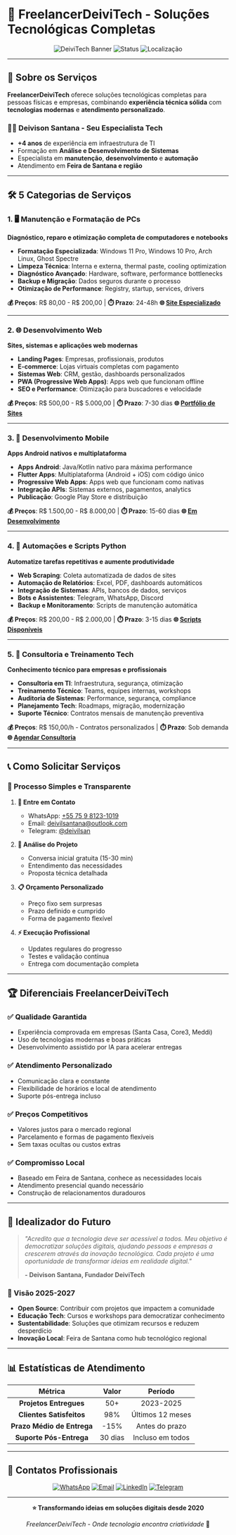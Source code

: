 # 💼 FreelancerDeiviTech - Soluções Tecnológicas Completas

<div align="center">

![DeiviTech Banner](https://img.shields.io/badge/DeiviTech-Freelancer-2563EB?style=for-the-badge&logo=rocket&logoColor=white)
![Status](https://img.shields.io/badge/Status-Ativo-00C851?style=for-the-badge)
![Localização](https://img.shields.io/badge/Localização-Feira_de_Santana_BA-FF6B6B?style=for-the-badge&logo=map-pin&logoColor=white)

</div>

---

## 🚀 Sobre os Serviços

**FreelancerDeiviTech** oferece soluções tecnológicas completas para pessoas físicas e empresas, combinando **experiência técnica sólida** com **tecnologias modernas** e **atendimento personalizado**.

### 👨‍💻 **Deivison Santana - Seu Especialista Tech**
- **+4 anos** de experiência em infraestrutura de TI
- Formação em **Análise e Desenvolvimento de Sistemas**
- Especialista em **manutenção**, **desenvolvimento** e **automação**
- Atendimento em **Feira de Santana e região**

---

## 🛠️ **5 Categorias de Serviços**

### **1. 🖥️ Manutenção e Formatação de PCs**
**Diagnóstico, reparo e otimização completa de computadores e notebooks**

- **Formatação Especializada**: Windows 11 Pro, Windows 10 Pro, Arch Linux, Ghost Spectre
- **Limpeza Técnica**: Interna e externa, thermal paste, cooling optimization
- **Diagnóstico Avançado**: Hardware, software, performance bottlenecks
- **Backup e Migração**: Dados seguros durante o processo
- **Otimização de Performance**: Registry, startup, services, drivers

**💰 Preços**: R$ 80,00 - R$ 200,00 | **⏱️ Prazo**: 24-48h
**🌐 [Site Especializado](https://deivisan.github.io/DeiviTech-Formatacao/)**

---

### **2. 🌐 Desenvolvimento Web**
**Sites, sistemas e aplicações web modernas**

- **Landing Pages**: Empresas, profissionais, produtos
- **E-commerce**: Lojas virtuais completas com pagamento
- **Sistemas Web**: CRM, gestão, dashboards personalizados
- **PWA (Progressive Web Apps)**: Apps web que funcionam offline
- **SEO e Performance**: Otimização para buscadores e velocidade

**💰 Preços**: R$ 500,00 - R$ 5.000,00 | **⏱️ Prazo**: 7-30 dias
**🌐 [Portfólio de Sites](https://deivisan.github.io/DeiviTech-WebDev/)**

---

### **3. 📱 Desenvolvimento Mobile**
**Apps Android nativos e multiplataforma**

- **Apps Android**: Java/Kotlin nativo para máxima performance
- **Flutter Apps**: Multiplataforma (Android + iOS) com código único
- **Progressive Web Apps**: Apps web que funcionam como nativas
- **Integração APIs**: Sistemas externos, pagamentos, analytics
- **Publicação**: Google Play Store e distribuição

**💰 Preços**: R$ 1.500,00 - R$ 8.000,00 | **⏱️ Prazo**: 15-60 dias
**🌐 [Em Desenvolvimento](https://github.com/deivisan/DeiviTech-MobileDev)**

---

### **4. 🤖 Automações e Scripts Python**
**Automatize tarefas repetitivas e aumente produtividade**

- **Web Scraping**: Coleta automatizada de dados de sites
- **Automação de Relatórios**: Excel, PDF, dashboards automáticos
- **Integração de Sistemas**: APIs, bancos de dados, serviços
- **Bots e Assistentes**: Telegram, WhatsApp, Discord
- **Backup e Monitoramento**: Scripts de manutenção automática

**💰 Preços**: R$ 200,00 - R$ 2.000,00 | **⏱️ Prazo**: 3-15 dias
**🌐 [Scripts Disponíveis](https://deivisan.github.io/DeiviTech-Automacao/)**

---

### **5. 🎯 Consultoria e Treinamento Tech**
**Conhecimento técnico para empresas e profissionais**

- **Consultoria em TI**: Infraestrutura, segurança, otimização
- **Treinamento Técnico**: Teams, equipes internas, workshops
- **Auditoria de Sistemas**: Performance, segurança, compliance
- **Planejamento Tech**: Roadmaps, migração, modernização
- **Suporte Técnico**: Contratos mensais de manutenção preventiva

**💰 Preços**: R$ 150,00/h - Contratos personalizados | **⏱️ Prazo**: Sob demanda
**🌐 [Agendar Consultoria](https://deivisan.github.io/DeiviTech-Consultoria/)**

---

## 📞 **Como Solicitar Serviços**

### **🚀 Processo Simples e Transparente**

1. **📱 Entre em Contato**
   - WhatsApp: [+55 75 9 8123-1019](https://wa.me/5575981231019?text=Olá!%20Gostaria%20de%20solicitar%20um%20orçamento%20FreelancerDeiviTech.)
   - Email: deivilsantana@outlook.com
   - Telegram: [@deivilsan](https://t.me/deivilsan)

2. **💬 Análise do Projeto**
   - Conversa inicial gratuita (15-30 min)
   - Entendimento das necessidades
   - Proposta técnica detalhada

3. **📋 Orçamento Personalizado**
   - Preço fixo sem surpresas
   - Prazo definido e cumprido
   - Forma de pagamento flexível

4. **⚡ Execução Profissional**
   - Updates regulares do progresso
   - Testes e validação contínua
   - Entrega com documentação completa

---

## 🏆 **Diferenciais FreelancerDeiviTech**

### **✅ Qualidade Garantida**
- Experiência comprovada em empresas (Santa Casa, Core3, Meddi)
- Uso de tecnologias modernas e boas práticas
- Desenvolvimento assistido por IA para acelerar entregas

### **✅ Atendimento Personalizado**
- Comunicação clara e constante
- Flexibilidade de horários e local de atendimento
- Suporte pós-entrega incluso

### **✅ Preços Competitivos**
- Valores justos para o mercado regional
- Parcelamento e formas de pagamento flexíveis
- Sem taxas ocultas ou custos extras

### **✅ Compromisso Local**
- Baseado em Feira de Santana, conhece as necessidades locais
- Atendimento presencial quando necessário
- Construção de relacionamentos duradouros

---

## 🌟 **Idealizador do Futuro**

> *"Acredito que a tecnologia deve ser acessível a todos. Meu objetivo é democratizar soluções digitais, ajudando pessoas e empresas a crescerem através da inovação tecnológica. Cada projeto é uma oportunidade de transformar ideias em realidade digital."*
>
> **- Deivison Santana, Fundador DeiviTech**

### **🎯 Visão 2025-2027**
- **Open Source**: Contribuir com projetos que impactem a comunidade
- **Educação Tech**: Cursos e workshops para democratizar conhecimento
- **Sustentabilidade**: Soluções que otimizam recursos e reduzem desperdício
- **Inovação Local**: Feira de Santana como hub tecnológico regional

---

## 📊 **Estatísticas de Atendimento**

<div align="center">

|        **Métrica**         | **Valor** |   **Período**    |
| :------------------------: | :-------: | :--------------: |
|   **Projetos Entregues**   |    50+    |    2023-2025     |
|  **Clientes Satisfeitos**  |    98%    | Últimos 12 meses |
| **Prazo Médio de Entrega** |   -15%    |  Antes do prazo  |
|  **Suporte Pós-Entrega**   |  30 dias  | Incluso em todos |

</div>

---

## 🤝 **Contatos Profissionais**

<div align="center">

[![WhatsApp](https://img.shields.io/badge/WhatsApp-25D366?style=for-the-badge&logo=whatsapp&logoColor=white)](https://wa.me/5575981231019?text=Olá!%20Gostaria%20de%20solicitar%20um%20orçamento%20FreelancerDeiviTech.)
[![Email](https://img.shields.io/badge/Email-D14836?style=for-the-badge&logo=gmail&logoColor=white)](mailto:deivilsantana@outlook.com)
[![LinkedIn](https://img.shields.io/badge/LinkedIn-0077B5?style=for-the-badge&logo=linkedin&logoColor=white)](https://linkedin.com/in/deivison-santana)
[![Telegram](https://img.shields.io/badge/Telegram-26A5E4?style=for-the-badge&logo=telegram&logoColor=white)](https://t.me/deivilsan)

</div>

---

<div align="center">

**⭐ Transformando ideias em soluções digitais desde 2020**

*FreelancerDeiviTech - Onde tecnologia encontra criatividade* 🚀

</div>
